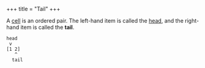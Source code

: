 +++
title = "Tail"
+++

A [cell](/glossary/cell) is an ordered pair. The left-hand item is called the [head](/glossary/head), and the right-hand item is called the **tail**.

```
head
 v 
[1 2]
   ^
  tail
```
